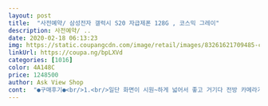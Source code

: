 ```yaml
---
layout: post 
title:  "사전예약/ 삼성전자 갤럭시 S20 자급제폰 128G , 코스믹 그레이" 
description: 사전예약/ ..
date: 2020-02-18 06:13:23 
img: https://static.coupangcdn.com/image/retail/images/83261621709485-cf0a4cd9-0ae0-499a-9ca0-d41b8d792304.jpg 
linkUrl: https://coupa.ng/bpLXVd 
categories: [1016] 
color: 4A148C 
price: 1248500 
author: Ask View Shop 
cont:  "●구매후기●<br/>1.<br/>일단 화면이 시원~하게 넓어서 좋고 거기다 전방 카메라가 작아서 있는지 신경도 안쓰여요.<br/><br/>10% 이하에서 잠깐 충전해도 50% 까지 금방 올라가요<br/>163g의 가벼운 무게도 정말 맘에 듭니다<br/>2.<br/>아*폰11 며칠 썼다가 불량품이어서 반품한 적이 있는데, 그 때 잠깐 써본 기억으로 되게 무거웠거든요.<br/> 근데 이건 진짜 가벼운 편이에요.<br/> 가벼워서 좋아요!!<br/>24일날 받아서 유심껴봤지만 물런 안됬어요<br/>25W 아답터는 처음 사용해봤는데 15W에 비해 엄청 빨리 충전되네요<br/>3.<br/>손이 막 큰편이 아니라서 한손에 잡기 좋으려고 샀는데 잘한 거 같아요.<br/> 세로로 길고(이상하게 느껴질 정도는 아니구요) 가로로는 좁은 편이라서 그립감 좋습니당<br/>4.<br/>카메라에 캡쳐되는 기능? 있는데 원하는 부분만 깔끔하게 촬영되서 기능적 부분까지 나이스.<br/>.<br/><br/>l*폰 2년, 아*폰 3년 좀 넘게 쓰다가 오랜만에 삼성으로 갈아탔어요.<br/><br/>S20은 그립감은 두말할것도 없고 한손으로 쓰기 딱 좋네요<br/>가장 맘에 들었던건 화면 주사율 120Hz!!!<br/>갤럭시=삶의 질 상승 인정!!^_^<br/>기계값이 비싸지만 쿠팡와우 새벽배송+24개월무이자할부덕에<br/>기본으로 붙여져있는 보호필름은 좋고, 기본 젤리케이스도 그립감이나 무게 지문찍히는거 거슬리지않고 좋아요<br/>기존에 노트제품만 계속 썼는데 노트5(케이스x)랑은 세로는 비슷 가로는 약간작고 노트9(케이스o)보다는 작은편이에요<br/>노트10+ 아우라글로우 사려고 계속 알아봤다가 조금 기다렸다가 새폰쓰자는 생각으로 샀는데 파스텔 빛 하늘색에 아우라글로우 색이 은은하게 보여서 예뻐요<br/>다만 오른쪽 음향버튼이 아직 손에 안익는데 차차 적응되겠죠<br/>동봉된 투명케이스는 얇아서 맘에 드네요<br/>매장에서 구경하고 색상선택했지만 배송받아서 다시봐도 클라우드 블루는 정말 예쁩니다<br/>배터리는 조금 더 빨리 닳아지긴 하지만 여전히 오래 사용가능하기때문에 신경안쓰고 120Hz로 사용중이네요<br/>사용한지 딱 8일째인데 최적화가 되어 그런지 4000mAh 배터리 정말 오래갑니다<br/>사전예약하는 첫날에 주문했어요<br/>사전예약혜택으로 갤럭시 버즈 플러스도 저렴하게 주문했는데 이어폰도 블루라 폰색상이랑 잘 어울릴거같네요<br/>선약+가족할인이 들어가서 평소 lte요금제 3만원이하가 나오는데 24개월 무이자하루로 사니 앞으로 8만원정도 나올거같네요<br/>알뜰폰 유심요금제를 오랫동안 사용해왔기 때문에 이번에도 자급제를 선택했습니다<br/>오늘부터 개통된다는데 3월1일에 유심칩 끼우면 as보장기한이 3월로 늘어난다니까 참고하시면 좋아요<br/>완전 맘에 들게 잘샀어요<br/>인터페이스 어색하면 어쩌지했는데 인간은 적응의 동물이라고.<br/>.<br/> 쓴 지 일주일짼데 불편함 거의 없어요.<br/> 그 전폰에 비해 화면이 엄청 넓어져서 키보드 오타나는 거 정도?(손가락을 크게 움직여줘야해요 ㅋㅋㅋ)<br/>자급제는 처음 들어보고 또 처음사봤는데 무이자할부니 부담도 줄고 통신사끼고하는것보다 요금이 저렴해요<br/>저는 핸드폰으로 주로 웹툰이랑 쇼핑을 제일 많이하는데 120hz로 바꾸니까 확실히 스크롤 하는게 빨라서 보기 편해요<br/>저도 처음에는 어디있나 한참 찾았습니다 ㅎㅎ<br/>전면홀카메라도 사이즈가 작아서 딱히 눈에 거슬리지 않습니다<br/>정말 날씨 좋은날 푸른 하늘 보는기분이에요 ^^<br/>직전에 쓰던 폰이 좀 커서 한손으로 조작하기 불편했는데<br/>진짜 좋은 점 너무 많은데 일단 이까지만.<br/>.<br/>ㅋㅋ 로켓배송이라 전날 밤 11시 50몇분에 주문했는데도 담날 받을 수 있어서 배송은 말할것도 없구요, 자급제폰이라 알뜰요금제 첫 시도해서 쓰고 있는데 속도도 빠르고 갈아탄 거 완전 만족해요!!<br/>카드 12%할인에 무이자 24개월까지 주저없이 쿠팡에서 구매했네요<br/>케이스 박스덮개 위에 끼어있기때문에 잘 확인하셔야합니다<br/>케이스까지 씌워도 다른폰에 비하면 여전히 가볍네요<br/>평균보다 작은 여자손인데 한손으로 들고 하기에 알맞아요<br/>한가지 단점은 자급제폰은 otg젠더가 빠져있더라구요!! 그래서 전폰에서 자료 별로 못 옮겨왔어요.<br/>.<br/>ㅜ 주소록이동은 네*버주소록 어플 이용했어요 ㅎㅎ<br/>한번 맛들이면 60Hz 사용못해요 ㅋ<br/>휴대폰자체크기가 작으니 화면도 작지 않을까 걱정 했었지만 베젤이 얇아 실제 화면사이즈는 기대이상입니다<br/>" 
---
```

